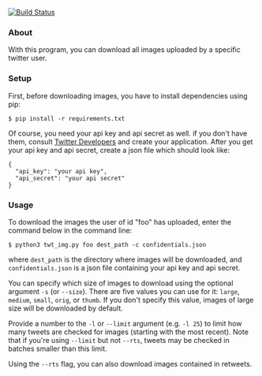 [![Build Status](https://travis-ci.org/morinokami/twitter-image-downloader.svg?branch=master)](https://travis-ci.org/morinokami/twitter-image-downloader)

### About
With this program, you can download all images uploaded by a specific twitter user.

### Setup
First, before downloading images, you have to install dependencies using pip:
```
$ pip install -r requirements.txt
```
Of course, you need your api key and api secret as well. if you don't have them, consult [Twitter Developers](https://dev.twitter.com/) and create your application. After you get your api key and api secret, create a json file which should look like:
```
{
  "api_key": "your api key",
  "api_secret": "your api secret"
}
```

### Usage
To download the images the user of id "foo" has uploaded, enter the command below in the command line:
```
$ python3 twt_img.py foo dest_path -c confidentials.json
```
where ```dest_path``` is the directory where images will be downloaded, and ```confidentials.json``` is a json file containing your api key and api secret.

You can specify which size of images to download using the optional argument ```-s``` (or ```--size```). There are five values you can use for it: ```large```, ```medium```, ```small```, ```orig```, or ```thumb```. If you don't specify this value, images of large size will be downloaded by default.

Provide a number to the ```-l``` or ```--limit``` argument (e.g. ```-l 25```) to limit how many tweets are checked for images (starting with the most recent).  Note that if you're using ```--limit``` but not ```--rts```, tweets may be checked in batches smaller than this limit.

Using the ```--rts``` flag, you can also download images contained in retweets.
